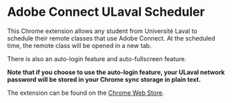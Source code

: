 # Adobe Connect ULaval Scheduler
This Chrome extension allows any student from Université Laval to schedule their remote classes that use Adobe Connect. At the scheduled time, the remote class will be opened in a new tab.

There is also an auto-login feature and auto-fullscreen feature.

**Note that if you choose to use the auto-login feature, your ULaval network password will be stored in your Chrome sync storage in plain text.**

The extension can be found on the [Chrome Web Store](https://chrome.google.com/webstore/detail/ahaafiokmkdhacbhcclbjplaekmbfnpi).